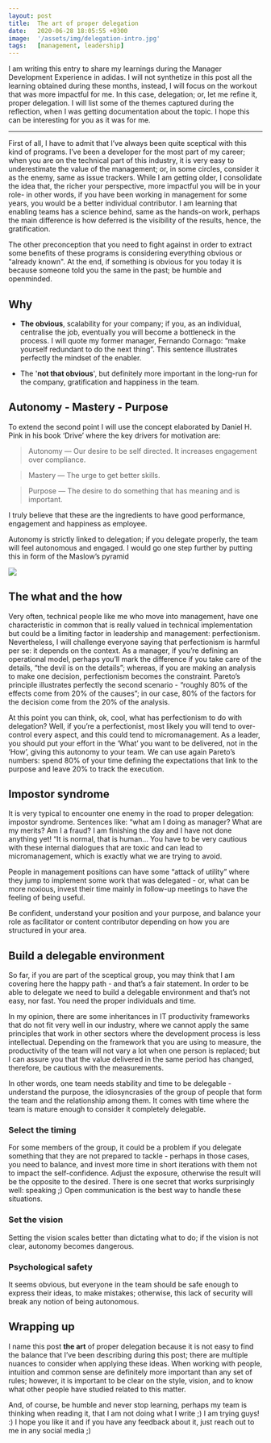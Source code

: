 ```yaml
---
layout: post
title:  The art of proper delegation
date:   2020-06-28 18:05:55 +0300
image:  '/assets/img/delegation-intro.jpg'
tags:   [management, leadership]
---
```

I am writing this entry to share my learnings during the Manager Development Experience in adidas. I will not synthetize in this post all the learning obtained during these months, instead, I will focus on the workout that was more impactful for me. In this case, delegation; or, let me refine it, proper delegation. I will list some of the themes captured during the reflection, when I was getting documentation about the topic. I hope this can be interesting for you as it was for me.

---

First of all, I have to admit that I’ve always been quite sceptical with this kind of programs. I’ve been a developer for the most part of my career; when you are on the technical part of this industry, it is very easy to underestimate the value of the management; or, in some circles, consider it as the enemy, same as issue trackers.  While I am getting older, I consolidate the idea that, the richer your perspective, more impactful you will be in your role- in other words, if you have been working in management for some years, you would be a better individual contributor. I am learning that enabling teams has a science behind, same as the hands-on work, perhaps the main difference is how deferred is the visibility of the results, hence, the gratification.

The other preconception that you need to fight against in order to extract some benefits of these programs is considering everything obvious or "already known". At the end, if something is obvious for you today it is because someone told you the same in the past; be humble and openminded. 

## Why

* **The obvious**, scalability for your company; if you, as an individual, centralise the job, eventually you will become a bottleneck in the process. I will quote my former manager, Fernando Cornago: “make yourself redundant to do the next thing”. This sentence illustrates perfectly the mindset of the enabler.

* The '**not that obvious**', but definitely more important in the long-run for the company, gratification and happiness in the team.

## Autonomy - Mastery - Purpose

To extend the second point I will use the concept elaborated by Daniel H. Pink in his book ‘Drive’ where the key drivers for motivation are:

> Autonomy — Our desire to be self directed. It increases engagement over compliance.

> Mastery — The urge to get better skills.

> Purpose — The desire to do something that has meaning and is important.

I truly believe that these are the ingredients to have good performance, engagement and happiness as employee.

Autonomy is strictly linked to delegation; if you delegate properly, the team will feel autonomous and engaged. I would go one step further by putting this in form of the Maslow’s pyramid


![]({{site.baseurl}}/assets/img/maslow-mastery.png)

## The what and the how

Very often, technical people like me who move into management, have one characteristic in common that is really valued in technical implementation but could be a limiting factor in leadership and management: perfectionism. Nevertheless, I will challenge everyone saying that perfectionism is harmful per se: it depends on the context. As a manager, if you’re defining an operational model, perhaps you’ll mark the difference if you take care of the details, “the devil is on the details”; whereas, if you are making an analysis to make one decision, perfectionism becomes the constraint. Pareto’s principle illustrates perfectly the second scenario - “roughly 80% of the effects come from 20% of the causes”; in our case, 80% of the factors for the decision come from the 20% of the analysis.

At this point you can think, ok, cool, what has perfectionism to do with delegation? Well, if you’re a perfectionist, most likely you will tend to over-control every aspect, and this could tend to micromanagement. As a leader, you should put your effort in the ‘What’ you want to be delivered, not in the ‘How’, giving this autonomy to your team. We can use again Pareto’s numbers: spend 80% of your time defining the expectations that link to the purpose and leave 20% to track the execution. 

## Impostor syndrome

It is very typical to encounter one enemy in the road to proper delegation: impostor syndrome. Sentences like: “what am I doing as manager? What are my merits? Am I a fraud? I am finishing the day and I have not done anything yet! “It is normal, that is human… You have to be very cautious with these internal dialogues that are toxic and can lead to micromanagement, which is exactly what we are trying to avoid. 

People in management positions can have some “attack of utility” where they jump to implement some work that was delegated - or, what can be more noxious, invest their time mainly in follow-up meetings to have the feeling of being useful.

Be confident, understand your position and your purpose, and balance your role as facilitator or content contributor depending on how you are structured in your area. 

## Build a delegable environment

So far, if you are part of the sceptical group, you may think that I am covering here the happy path - and that’s a fair statement. In order to be able to delegate we need to build a delegable environment and that’s not easy, nor fast. You need the proper individuals and time.

In my opinion, there are some inheritances in IT productivity frameworks that do not fit very well in our industry, where we cannot apply the same principles that work in other sectors where the development process is less intellectual. Depending on the framework that you are using to measure, the productivity of the team will not vary a lot when one person is replaced; but I can assure you that the value delivered in the same period has changed, therefore, be cautious with the measurements.

In other words, one team needs stability and time to be delegable - understand the purpose, the idiosyncrasies of the group of people that form the team and the relationship among them. It comes with time where the team is mature enough to consider it completely delegable.

### Select the timing

For some members of the group, it could be a problem if you delegate something that they are not prepared to tackle - perhaps in those cases, you need to balance, and invest more time in short iterations with them not to impact the self-confidence.  Adjust the exposure, otherwise the result will be the opposite to the desired. There is one secret that works surprisingly well: speaking ;) Open communication is the best way to handle these situations.

### Set the vision

Setting the vision scales better than dictating what to do; if the vision is not clear, autonomy becomes dangerous.

### Psychological safety

It seems obvious, but everyone in the team should be safe enough to express their ideas, to make mistakes; otherwise, this lack of security will break any notion of being autonomous.

## Wrapping up

I name this post **the art** of proper delegation because it is not easy to find the balance that I’ve been describing during this post; there are multiple nuances to consider when applying these ideas. When working with people, intuition and common sense are definitely more important than any set of rules; however, it is important to be clear on the style, vision, and to know what other people have studied related to this matter.

And, of course, be humble and never stop learning, perhaps my team is thinking when reading it, that I am not doing what I write ;) I am trying guys! :) I hope you like it and if you have any feedback about it, just reach out to me in any social media ;)
